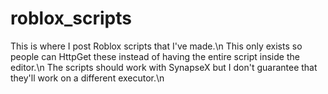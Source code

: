 # roblox_scripts
This is where I post Roblox scripts that I've made.\n
This only exists so people can HttpGet these instead of having the entire script inside the editor.\n
The scripts should work with SynapseX but I don't guarantee that they'll work on a different executor.\n
